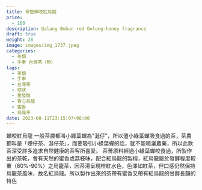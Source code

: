 ```yaml
---
title: 翠巒蟬咬紅烏龍
price:
  - 180
description: Qalang Bubun red Oolong-honey fragrance
draft: true
weight: 28
image: images/img_1737.jpeg
categories:
  - 茶類
  - 手奉 台灣茶（熱）
tags:
  - 茶類
  - 手奉
  - 台灣茶
  - 球狀
  - 重發酵
  - 青心烏龍
  - 蜜香
  - 烏龍茶
date: 2023-08-11T23:15:07+08:00
---
```

蟬咬紅烏龍  一般茶農都叫小綠葉蟬為"涎仔"，所以遭小綠葉蟬吸食過的茶，茶農都叫是「煙仔茶、涎仔茶」，而要吸引小綠葉蟬的話，就不能噴灑農藥，所以此款茶深受許多追求自然健康的茶客所喜愛。 茶菁原料經過小綠葉蟬咬食過，所製作出的茶乾，會有天然的蜜香或荔枝味，配合紅烏龍的製程，紅烏龍屬於發酵程度較重（80%-90%）之烏龍茶，因茶湯呈現橙紅水色，色澤如紅茶，但口感仍然保持烏龍茶風味，故名紅烏龍。所以製作出來的茶帶有蜜香又帶有紅烏龍的甘醇長韻的特色
